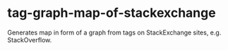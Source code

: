 tag-graph-map-of-stackexchange
==============================

Generates map in form of a graph from tags on StackExchange sites, e.g. StackOverflow.